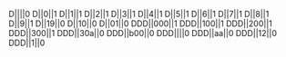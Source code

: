D||||0
D||0||1
D||1||1
D||2||1
D||3||1
D||4||1
D||5||1
D||6||1
D||7||1
D||8||1
D||9||1
D||19||0
D||10||0
D||01||0
DDD||000||1
DDD||100||1
DDD||200||1
DDD||300||1
DDD||30a||0
DDD||b00||0
DDD||||0
DDD||aa||0
DDD||12||0
DDD||1||0
